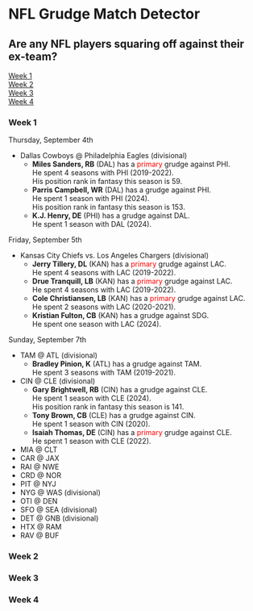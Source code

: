 # NFL Grudge Match Detector
## Are any NFL players squaring off against their ex-team?
[Week 1](#week-1)<br/>
[Week 2](#week-2)<br/>
[Week 3](#week-3)<br/>
[Week 4](#week-4)<br/>
### Week 1
Thursday, September 4th  
- Dallas Cowboys @ Philadelphia Eagles (divisional)
  - **Miles Sanders, RB** (DAL) has a <span style="color: red;">primary</span> grudge against PHI.<br/> He spent 4 seasons with PHI (2019-2022).<br/> His position rank in fantasy this season is 59.<br/>
  - **Parris Campbell, WR** (DAL) has a grudge against PHI.<br/> He spent 1 season with PHI (2024).<br/> His position rank in fantasy this season is 153.<br/>
  - **K.J. Henry, DE** (PHI) has a grudge against DAL.<br/> He spent 1 season with DAL (2024).<br/>

Friday, September 5th  
- Kansas City Chiefs vs. Los Angeles Chargers (divisional)
  - **Jerry Tillery, DL** (KAN) has a <span style="color: red;">primary</span> grudge against LAC.<br/> He spent 4 seasons with LAC (2019-2022).<br/>
  - **Drue Tranquill, LB** (KAN) has a <span style="color: red;">primary</span> grudge against LAC.<br/> He spent 4 seasons with LAC (2019-2022).<br/>
  - **Cole Christiansen, LB** (KAN) has a <span style="color: red;">primary</span> grudge against LAC.<br/> He spent 2 seasons with LAC (2020-2021).<br/>
  - **Kristian Fulton, CB** (KAN) has a grudge against SDG.<br/> He spent one season with LAC (2024).<br/>

Sunday, September 7th  
- TAM @ ATL (divisional)
  - **Bradley Pinion, K** (ATL) has a grudge against TAM.<br/> He spent 3 seasons with TAM (2019-2021).<br/>
- CIN @ CLE (divisional)
  - **Gary Brightwell, RB** (CIN) has a grudge against CLE.<br/> He spent 1 season with CLE (2024).<br/> His position rank in fantasy this season is 141.<br/>
  - **Tony Brown, CB** (CLE) has a grudge against CIN.<br/> He spent 1 season with CIN (2020).<br/>
  - **Isaiah Thomas, DE** (CIN) has a <span style="color: red;">primary</span> grudge against CLE.<br/> He spent 1 season with CLE (2022).
- MIA @ CLT
- CAR @ JAX
- RAI @ NWE
- CRD @ NOR
- PIT @ NYJ
- NYG @ WAS (divisional)
- OTI @ DEN
- SFO @ SEA (divisional)
- DET @ GNB (divisional)
- HTX @ RAM
- RAV @ BUF
  
### Week 2
### Week 3
### Week 4


